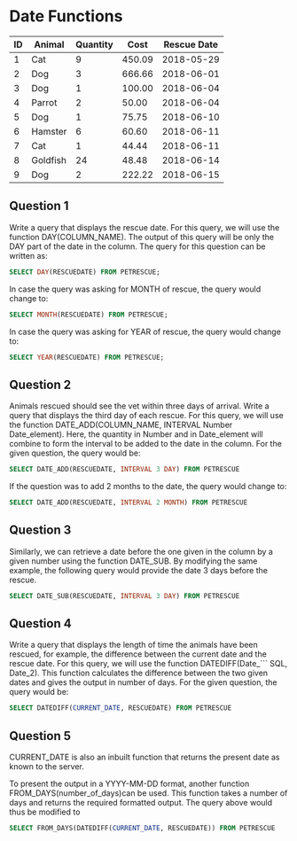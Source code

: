 # Date Functions
| ID  | Animal   | Quantity | Cost   | Rescue Date |
| --- | -------- | -------- | ------ | ----------- |
| 1   | Cat      | 9        | 450.09 | 2018-05-29  |
| 2   | Dog      | 3        | 666.66 | 2018-06-01  |
| 3   | Dog      | 1        | 100.00 | 2018-06-04  |
| 4   | Parrot   | 2        | 50.00  | 2018-06-04  |
| 5   | Dog      | 1        | 75.75  | 2018-06-10  |
| 6   | Hamster  | 6        | 60.60  | 2018-06-11  |
| 7   | Cat      | 1        | 44.44  | 2018-06-11  |
| 8   | Goldfish | 24       | 48.48  | 2018-06-14  |
| 9   | Dog      | 2        | 222.22 | 2018-06-15  |

## Question 1
Write a query that displays the rescue date.
For this query, we will use the function DAY(COLUMN_NAME). The output of this query will be only the DAY part of the date in the column. The query for this question can be written as:

``` SQL
SELECT DAY(RESCUEDATE) FROM PETRESCUE;
```
In case the query was asking for MONTH of rescue, the query would change to:

``` SQL
SELECT MONTH(RESCUEDATE) FROM PETRESCUE;
```
In case the query was asking for YEAR of rescue, the query would change to:

``` SQL
SELECT YEAR(RESCUEDATE) FROM PETRESCUE;
```

## Question 2
Animals rescued should see the vet within three days of arrival. Write a query that displays the third day of each rescue.
For this query, we will use the function DATE_ADD(COLUMN_NAME, INTERVAL Number Date_element). Here, the quantity in Number and in Date_element will combine to form the interval to be added to the date in the column. For the given question, the query would be:

``` SQL
SELECT DATE_ADD(RESCUEDATE, INTERVAL 3 DAY) FROM PETRESCUE
```
If the question was to add 2 months to the date, the query would change to:

``` SQL
SELECT DATE_ADD(RESCUEDATE, INTERVAL 2 MONTH) FROM PETRESCUE
```
## Question 3
Similarly, we can retrieve a date before the one given in the column by a given number using the function DATE_SUB. By modifying the same example, the following query would provide the date 3 days before the rescue.

``` SQL
SELECT DATE_SUB(RESCUEDATE, INTERVAL 3 DAY) FROM PETRESCUE
```

## Question 4
Write a query that displays the length of time the animals have been rescued, for example, the difference between the current date and the rescue date.
For this query, we will use the function DATEDIFF(Date_``` SQL, Date_2). This function calculates the difference between the two given dates and gives the output in number of days. For the given question, the query would be:

``` SQL
SELECT DATEDIFF(CURRENT_DATE, RESCUEDATE) FROM PETRESCUE
```

## Question 5
CURRENT_DATE is also an inbuilt function that returns the present date as known to the server.

To present the output in a YYYY-MM-DD format, another function FROM_DAYS(number_of_days)can be used. This function takes a number of days and returns the required formatted output. The query above would thus be modified to

``` SQL
SELECT FROM_DAYS(DATEDIFF(CURRENT_DATE, RESCUEDATE)) FROM PETRESCUE